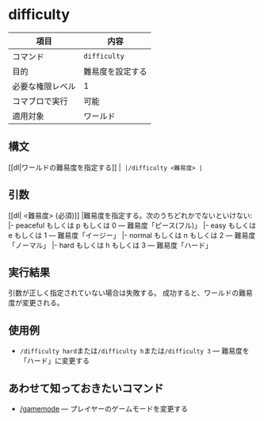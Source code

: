 # difficulty

|項目|内容|
|---|---|
|コマンド|`difficulty`|
|目的|難易度を設定する|
| 必要な権限レベル | 1 |
|コマブロで実行|可能|
|適用対象|ワールド|

## 構文

[[dl|ワールドの難易度を指定する]]
|```
|/difficulty <難易度>
|```

## 引数

[[dl| <難易度> (必須)]]
|難易度を指定する。次のうちどれかでないといけない:
|-   peaceful もしくは p もしくは 0 ― 難易度「ピース(フル)」
|-   easy もしくは e もしくは 1 ― 難易度「イージー」
|-   normal もしくは n もしくは 2 ― 難易度「ノーマル」
|-   hard もしくは h もしくは 3 ― 難易度「ハード」

## 実行結果

引数が正しく指定されていない場合は失敗する。 成功すると、ワールドの難易度が変更される。

## 使用例

- `/difficulty hard`または`/difficulty h`または`/difficulty 3` ― 難易度を「ハード」に変更する

## あわせて知っておきたいコマンド

- [/gamemode](./gamemode) ― プレイヤーのゲームモードを変更する
